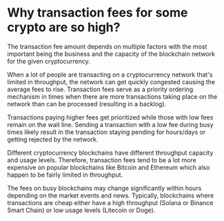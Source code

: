 # Why transaction fees for some crypto are so high?

The transaction fee amount depends on multiple factors with the most important being the business and the capacity of the blockchain network for the given cryptocurrency.

When a lot of people are transacting on a cryptocurrency network that's limited in throughput, the network can get quickly congested causing the average fees to rise. Transaction fees serve as a priority ordering mechanism in times when there are more transactions taking place on the network than can be processed (resulting in a backlog).

Transactions paying higher fees get prioritized while those with low fees remain on the wait line. Sending a transaction with a low fee during busy times likely result in the transaction staying pending for hours/days or getting rejected by the network.

Different cryptocurrency blockchains have different throughput capacity and usage levels. Therefore, transaction fees tend to be a lot more expensive on popular blockchains like Bitcoin and Ethereum which also happen to be fairly limited in throughput.

The fees on busy blockchains may change significantly within hours depending on the market events and news. Typically, blockchains where transactions are cheap either have a high throughput (Solana or Binance Smart Chain) or low usage levels (Litecoin or Doge).

